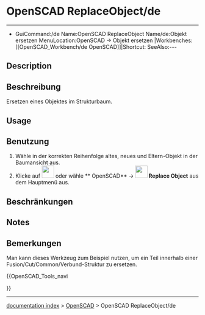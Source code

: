 # OpenSCAD ReplaceObject/de
---
- GuiCommand:/de   Name:OpenSCAD ReplaceObject   Name/de:Objekt ersetzen   MenuLocation:OpenSCAD → Objekt ersetzen   |Workbenches:[[OpenSCAD_Workbench/de   OpenSCAD]]|Shortcut:   SeeAlso:---


</div>

## Description


<div class="mw-translate-fuzzy">

## Beschreibung

Ersetzen eines Objektes im Strukturbaum.


</div>

## Usage


<div class="mw-translate-fuzzy">

## Benutzung

1.  Wähle in der korrekten Reihenfolge altes, neues und Eltern-Objekt in der Baumansicht aus.
2.  Klicke auf <img alt="" src=images/OpenSCAD_ReplaceObject.png  style="width:32px;"> oder wähle ** OpenSCAD** → **<img src="images/OpenSCAD_ReplaceObject.png" width=32px> Replace Object** aus dem Hauptmenü aus.


</div>


<div class="mw-translate-fuzzy">

## Beschränkungen


</div>

## Notes


<div class="mw-translate-fuzzy">

## Bemerkungen

Man kann dieses Werkzeug zum Beispiel nutzen, um ein Teil innerhalb einer Fusion/Cut/Common/Verbund-Struktur zu ersetzen.


</div>





{{OpenSCAD_Tools_navi

}}

---
[documentation index](../README.md) > [OpenSCAD](OpenSCAD_Workbench.md) > OpenSCAD ReplaceObject/de
